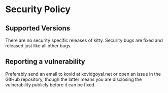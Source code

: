 # Security Policy

## Supported Versions

There are no security specific releases of kitty. Security bugs are fixed
and released just like all other bugs.

## Reporting a vulnerability

Preferably send an email to kovid at kovidgoyal.net or open an issue in the
GitHub repository, though the latter means you are disclosing the vulnerability
publicly before it can be fixed.
